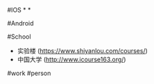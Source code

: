 #IOS
*
*

#Android

#School
* 实验楼 (https://www.shiyanlou.com/courses/)
* 中国大学 (http://www.icourse163.org/)

#work
#person

